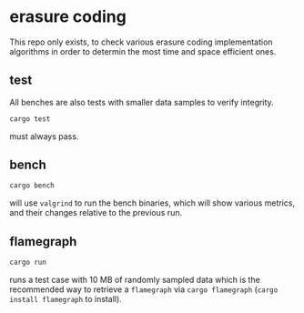# erasure coding

This repo only exists, to check various erasure coding implementation algorithms in order to determin the most time and space efficient ones.

## test

All benches are also tests with smaller data samples to verify integrity.

```sh
cargo test
```

must always pass.

## bench

```sh
cargo bench
```

will use `valgrind` to run the bench binaries, which will show various metrics, and their changes relative to the previous run.

## flamegraph

```sh
cargo run
```

runs a test case with 10 MB of randomly sampled data which is the recommended way to retrieve a `flamegraph` via `cargo flamegraph` (`cargo install flamegraph` to install).
